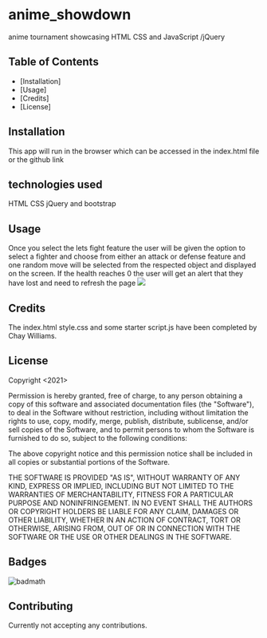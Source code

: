 # anime_showdown
anime tournament showcasing HTML CSS and JavaScript /jQuery

## Table of Contents


* [Installation]
* [Usage]
* [Credits]
* [License]


## Installation
This app will run in the browser which can be accessed in the index.html file or the github link

## technologies used 
HTML CSS jQuery and bootstrap


## Usage 
Once you select the lets fight feature the user will be given the option to select a fighter and choose from either an attack or defense feature and one random move will be selected from the respected object and displayed on the screen. If the health reaches 0 the user will get an alert that they have lost and need to refresh the page  ![](assets/images/PWGEN.jpg.png)
 


## Credits

The index.html style.css and some starter script.js have been  completed by Chay Williams.


## License

Copyright <2021> <COPYRIGHT Chay Williams>

Permission is hereby granted, free of charge, to any person obtaining a copy of this software and associated documentation files (the "Software"), to deal in the Software without restriction, including without limitation the rights to use, copy, modify, merge, publish, distribute, sublicense, and/or sell copies of the Software, and to permit persons to whom the Software is furnished to do so, subject to the following conditions:

The above copyright notice and this permission notice shall be included in all copies or substantial portions of the Software.

THE SOFTWARE IS PROVIDED "AS IS", WITHOUT WARRANTY OF ANY KIND, EXPRESS OR IMPLIED, INCLUDING BUT NOT LIMITED TO THE WARRANTIES OF MERCHANTABILITY, FITNESS FOR A PARTICULAR PURPOSE AND NONINFRINGEMENT. IN NO EVENT SHALL THE AUTHORS OR COPYRIGHT HOLDERS BE LIABLE FOR ANY CLAIM, DAMAGES OR OTHER LIABILITY, WHETHER IN AN ACTION OF CONTRACT, TORT OR OTHERWISE, ARISING FROM, OUT OF OR IN CONNECTION WITH THE SOFTWARE OR THE USE OR OTHER DEALINGS IN THE SOFTWARE.




## Badges

![badmath](https://img.shields.io/github/languages/top/nielsenjared/badmath)



## Contributing

Currently not accepting any contributions.
